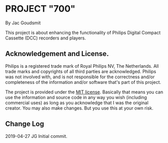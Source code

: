# PROJECT "700"
By Jac Goudsmit

This project is about enhancing the functionality of Philips Digital Compact Cassette (DCC) recorders and players.

## Acknowledgement and License.
Philips is a registered trade mark of Royal Philips NV, The Netherlands. All trade marks and copyrights of all third parties are acknowledged. Philips was not involved with, and is not responsible for the correctness and/or completeness of the information and/or software that's part of this project.

The project is provided under the [MIT license](LICENSE). Basically that means you can use the information and source code in any way you wish (including commercial uses) as long as you acknowledge that I was the original creator. You may also make changes. But you use this at your own risk.

## Change Log
2019-04-27 JG Initial commit.